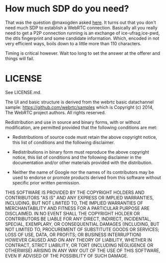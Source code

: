 # How much SDP do you need?
That was the question @maxogden asked [here](https://twitter.com/maxogden/status/580555197870665728).
It turns out that you don't need much SDP to establish a WebRTC connection.
Basically all you really need to get a P2P connection running is an exchange of
ice-ufrag,ice-pwd, the dtls fingerprint and some candidate information.
Which, encoded in not very efficient ways, boils down to a little more than 110 characters.

Timing is critical however. Wait too long to set the answer at the offerer and things will fail.

# LICENSE
See LICENSE.md.

The UI and basic structure is derived from the webrtc basic datachannel sample:
https://github.com/webrtc/samples
which is
Copyright (c) 2014, The WebRTC project authors. All rights reserved.

Redistribution and use in source and binary forms, with or without
modification, are permitted provided that the following conditions are
met:

  * Redistributions of source code must retain the above copyright
    notice, this list of conditions and the following disclaimer.

  * Redistributions in binary form must reproduce the above copyright
    notice, this list of conditions and the following disclaimer in
    the documentation and/or other materials provided with the
    distribution.

  * Neither the name of Google nor the names of its contributors may
    be used to endorse or promote products derived from this software
    without specific prior written permission.

THIS SOFTWARE IS PROVIDED BY THE COPYRIGHT HOLDERS AND CONTRIBUTORS
"AS IS" AND ANY EXPRESS OR IMPLIED WARRANTIES, INCLUDING, BUT NOT
LIMITED TO, THE IMPLIED WARRANTIES OF MERCHANTABILITY AND FITNESS FOR
A PARTICULAR PURPOSE ARE DISCLAIMED. IN NO EVENT SHALL THE COPYRIGHT
HOLDER OR CONTRIBUTORS BE LIABLE FOR ANY DIRECT, INDIRECT, INCIDENTAL,
SPECIAL, EXEMPLARY, OR CONSEQUENTIAL DAMAGES (INCLUDING, BUT NOT
LIMITED TO, PROCUREMENT OF SUBSTITUTE GOODS OR SERVICES; LOSS OF USE,
DATA, OR PROFITS; OR BUSINESS INTERRUPTION) HOWEVER CAUSED AND ON ANY
THEORY OF LIABILITY, WHETHER IN CONTRACT, STRICT LIABILITY, OR TORT
(INCLUDING NEGLIGENCE OR OTHERWISE) ARISING IN ANY WAY OUT OF THE USE
OF THIS SOFTWARE, EVEN IF ADVISED OF THE POSSIBILITY OF SUCH DAMAGE.

